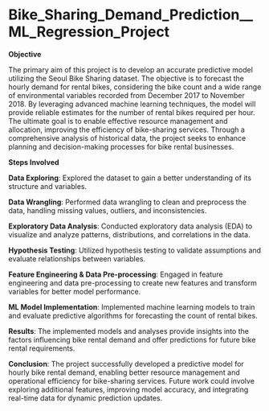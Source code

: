 # Bike_Sharing_Demand_Prediction__ML_Regression_Project
**Objective**

The primary aim of this project is to develop an accurate predictive model utilizing the Seoul Bike Sharing dataset. The objective is to forecast the hourly demand for rental bikes, considering the bike count and a wide range of environmental variables recorded from December 2017 to November 2018. By leveraging advanced machine learning techniques, the model will provide reliable estimates for the number of rental bikes required per hour. The ultimate goal is to enable effective resource management and allocation, improving the efficiency of bike-sharing services. Through a comprehensive analysis of historical data, the project seeks to enhance planning and decision-making processes for bike rental businesses.


****Steps Involved****

  **Data Exploring**: 
  Explored the dataset to gain a better understanding of its structure and variables.

  **Data Wrangling**:
  Performed data wrangling to clean and preprocess the data, handling missing values, outliers, and inconsistencies.

  **Exploratory Data Analysis**:
  Conducted exploratory data analysis (EDA) to visualize and analyze patterns, distributions, and correlations in the data.

  **Hypothesis Testing**:
  Utilized hypothesis testing to validate assumptions and evaluate relationships between variables.

  **Feature Engineering & Data Pre-processing**:
  Engaged in feature engineering and data pre-processing to create new features and transform variables for better model performance.

  **ML Model Implementation**:
  Implemented machine learning models to train and evaluate predictive algorithms for forecasting the count of rental bikes.

  **Results**:
  The implemented models and analyses provide insights into the factors influencing bike rental demand and offer predictions for future bike rental 
  requirements.

  **Conclusion**:
  The project successfully developed a predictive model for hourly bike rental demand, enabling better resource management and operational efficiency for bike-sharing services. Future work could involve exploring additional features, improving model accuracy, and integrating real-time data for dynamic prediction updates.
